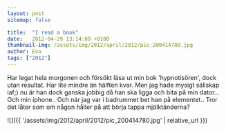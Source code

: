 ```yaml
---
layout: post
sitemap: false

title:  "I read a book"
date:   2012-04-29 13:14:09 +0100
thumbnail-img: /assets/img/2012/april/2012/pic_200414780.jpg
author: Eva
tags: ["2012"]
---
```


Har legat hela morgonen och försökt läsa ut min bok 'hypnotisören', dock utan resultat. Har lite mindre än hälften kvar. Men jag hade mysigt sällskap iaf;) nu är han dock ganska jobbig då han ska ligga och bita på min dator... Och min iphone..  Och när jag var i badrummet bet han på elementet.. Tror det låter som om någon håller på att börja tappa mjölktänderna?

![]({{ '/assets/img/2012/april/2012/pic_200414780.jpg'  | relative_url }})

